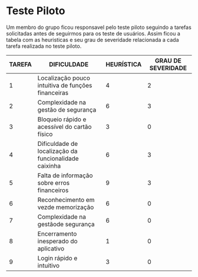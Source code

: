 # Teste Piloto 

Um membro do grupo ficou responsavel pelo teste piloto seguindo a tarefas solicitadas antes de seguirmos para os teste de usuários. Assim ficou a tabela com as heuristicas e seu grau de severidade relacionada a cada tarefa realizada no teste piloto.


| TAREFA | DIFICULDADE | HEURÍSTICA | GRAU DE SEVERIDADE |
|--------|-------------|------------|--------------------|
| 1      | Localização pouco intuitiva de funções financeiras | 4 | 2 |
| 2      |Complexidade na gestão de segurança | 6 | 3 |
| 3      | Bloqueio rápido e acessível do cartão físico| 3 |0 |
| 4      | Dificuldade de localização da funcionalidade caixinha | 6 | 3 |
| 5      | Falta de informação sobre erros financeiros |9 | 3 |
| 6      | Reconhecimento em vezde memorização |6 | 0 |
| 7      | Complexidade na gestãode segurança |6 | 0 |
|8       | Encerramento inesperado do aplicativo |1 | 0 |
| 9      | Login rápido e intuitivo | 3 | 0 |
